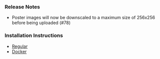 ### Release Notes

* Poster images will now be downscaled to a maximum size of 256x256 before being uploaded (#78)

### Installation Instructions

* [Regular](https://github.com/phin05/discord-rich-presence-plex/blob/v2.5.0/README.md#installation)
* [Docker](https://github.com/phin05/discord-rich-presence-plex/blob/v2.5.0/README.md#run-with-docker)
